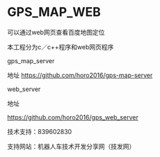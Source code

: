 # GPS_MAP_WEB

可以通过web网页查看百度地图定位

本工程分为c／c++程序和web网页程序

gps_map_server

地址 https://github.com/horo2016/gps-map-server


web_server 

地址

https://github.com/horo2016/gps_web_server


技术支持：839602830

支持网站：机器人车技术开发分享网（技发网）
